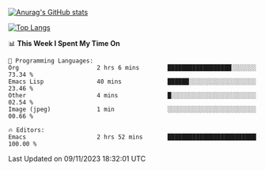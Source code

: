 [![Anurag's GitHub stats](https://github-readme-stats.vercel.app/api?username=wugouzi&count_private=true)](https://github.com/anuraghazra/github-readme-stats)

[![Top Langs](https://github-readme-stats.vercel.app/api/top-langs/?username=wugouzi&layout=compact&count_private=true&hide=html)](https://github.com/anuraghazra/github-readme-stats)

<!--START_SECTION:waka-->
📊 **This Week I Spent My Time On** 

```text
💬 Programming Languages: 
Org                      2 hrs 6 mins        ██████████████████░░░░░░░   73.34 % 
Emacs Lisp               40 mins             ██████░░░░░░░░░░░░░░░░░░░   23.46 % 
Other                    4 mins              █░░░░░░░░░░░░░░░░░░░░░░░░   02.54 % 
Image (jpeg)             1 min               ░░░░░░░░░░░░░░░░░░░░░░░░░   00.66 % 

🔥 Editors: 
Emacs                    2 hrs 52 mins       █████████████████████████   100.00 % 
```


 Last Updated on 09/11/2023 18:32:01 UTC
<!--END_SECTION:waka-->

<!--
**wugouzi/wugouzi** is a ✨ _special_ ✨ repository because its `README.md` (this file) appears on your GitHub profile.

Here are some ideas to get you started:

- 🔭 I’m currently working on ...
- 🌱 I’m currently learning ...
- 👯 I’m looking to collaborate on ...
- 🤔 I’m looking for help with ...
- 💬 Ask me about ...
- 📫 How to reach me: ...
- 😄 Pronouns: ...
- ⚡ Fun fact: ...
-->
